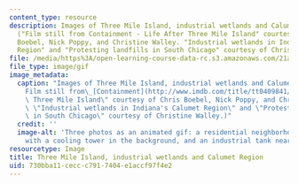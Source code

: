 ```yaml
---
content_type: resource
description: Images of Three Mile Island, industrial wetlands and Calumet Region.
  ("Film still from Containment - Life After Three Mile Island" courtesy of Chris
  Boebel, Nick Poppy, and Christine Walley. "Industrial wetlands in Indiana's Calumet
  Region" and "Protesting landfills in South Chicago" courtesy of Christine Walley.)
file: /media/https%3A/open-learning-course-data-rc.s3.amazonaws.com/21a-342-environmental-struggles-fall-2004/730bba11ceccc7917404e1accf97f4e2_21a-342f04.gif
file_type: image/gif
image_metadata:
  caption: "Images of Three Mile Island, industrial wetlands and Calumet Region. (\"\
    Film still from\_[Containment](http://www.imdb.com/title/tt0409841/)\_- Life After\
    \ Three Mile Island\" courtesy of Chris Boebel, Nick Poppy, and Christine Walley.\
    \ \"Industrial wetlands in Indiana's Calumet Region\" and \"Protesting landfills\
    \ in South Chicago\" courtesy of Christine Walley.)"
  credit: ''
  image-alt: 'Three photos as an animated gif: a residential neighborhood, a house
    with a cooling tower in the background, and an industrial tank near a river.'
resourcetype: Image
title: Three Mile Island, industrial wetlands and Calumet Region
uid: 730bba11-cecc-c791-7404-e1accf97f4e2
---
```

